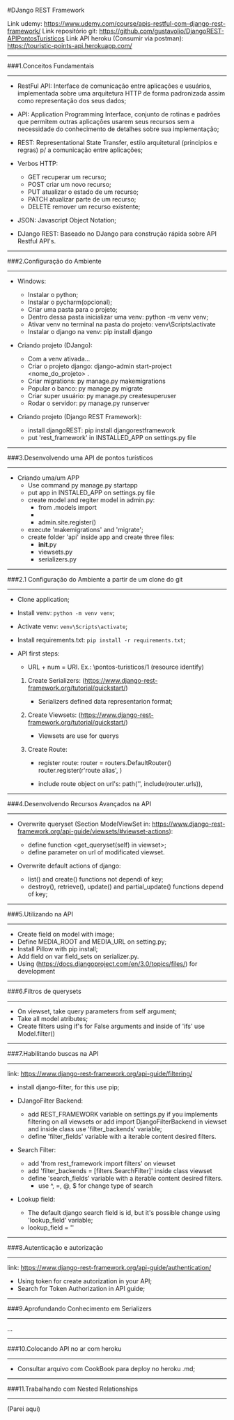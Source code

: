 #DJango REST Framework

Link udemy: https://www.udemy.com/course/apis-restful-com-django-rest-framework/
Link repositório git: https://github.com/gustavolio/DjangoREST-APIPontosTuristicos
Link API heroku (Consumir via postman): https://touristic-points-api.herokuapp.com/ 

***
###1.Conceitos Fundamentais
***

* RestFul API: Interface de comunicação entre aplicações e usuários, implementada sobre uma arquitetura HTTP de forma padronizada assim como representação dos seus dados;

* API: Application Programming Interface, conjunto de rotinas e padrões que permitem outras aplicações usarem seus recursos sem a necessidade do conhecimento de detalhes sobre sua implementação;

* REST: Representational State Transfer, estilo arquitetural (principios e regras) p/ a comunicação entre aplicações;

* Verbos HTTP:
	- GET recuperar um recurso;
	- POST criar um novo recurso;
	- PUT atualizar o estado de um recurso;
	- PATCH atualizar parte de um recurso;
	- DELETE remover um recurso existente;

* JSON: Javascript Object Notation;

* DJango REST: Baseado no DJango para construção rápida sobre API Restful API's.

***
###2.Configuração do Ambiente
***

* Windows:
	- Instalar o python;
	- Instalar o pycharm(opcional);
	- Criar uma pasta para o projeto;
	- Dentro dessa pasta inicializar uma venv: python -m venv venv;
	- Ativar venv no terminal na pasta do projeto: venv\Scripts\activate
	- Instalar o django na venv: pip install django 

* Criando projeto (DJango):
	- Com a venv ativada...
	- Criar o projeto django: django-admin start-project <nome_do_projeto> .
	- Criar migrations: py manage.py makemigrations
	- Popular o banco: py manage.py migrate
	- Criar super usuário: py manage.py createsuperuser
	- Rodar o servidor: py manage.py runserver

* Criando projeto (Django REST Framework):
	- install djangoREST: pip install djangorestframework
	- put 'rest_framework' in INSTALLED_APP on settings.py file

***
###3.Desenvolvendo uma API de pontos turísticos
***
* Criando uma/um APP
	- Use command py manage.py startapp <name>
	- put <name> app in INSTALED_APP on settings.py file
	- create model and regiter model in admin.py:
		- from .models import <model name>
		-
		- admin.site.register(<model name>)
	- execute 'makemigrations' and 'migrate';
	- create folder 'api' inside app and create three files:
		- __init__.py
		- viewsets.py
		- serializers.py

***
###2.1 Configuração do Ambiente a partir de um clone do git
***
* Clone application;
* Install venv: `python -m venv venv`;
* Activate venv: `venv\Scripts\activate`;
* Install requirements.txt: `pip install -r requirements.txt`;


* API first steps:
	- URL + num = URI. Ex.: \pontos-turisticos/1 (resource identify)

	1) Create Serializers: (https://www.django-rest-framework.org/tutorial/quickstart/)
		- Serializers defined data representarion format;

	2) Create Viewsets: (https://www.django-rest-framework.org/tutorial/quickstart/)
		- Viewsets are use for querys

	3) Create Route:
		- register route:
			router = routers.DefaultRouter()
			router.register(r'route alias', <viewset name>)

		- include route object on url's:
			path('', include(router.urls)),

***
###4.Desenvolvendo Recursos Avançados na API
***
* Overwrite queryset (Section ModelViewSet in: https://www.django-rest-framework.org/api-guide/viewsets/#viewset-actions):
	- define function <get_queryset(self) in viewset>;
	- define <basename> parameter on url of modificated viewset.

* Overwrite default actions of django:
	- list() and create() functions not dependi of key;
	- destroy(), retrieve(), update() and partial_update() functions depend of key;

***
###5.Utilizando na API
***
* Create field on model with image;
* Define MEDIA_ROOT and MEDIA_URL on setting.py;
* Install Pillow with pip install;
* Add field on var field_sets on serializer.py.
* Using (https://docs.djangoproject.com/en/3.0/topics/files/) for development

***
###6.Filtros de querysets
***
* On viewset, take query parameters from self argument;
* Take all model atributes;
* Create filters using if's for False arguments and inside of 'ifs' use Model.filter(<logic expression>)


***
###7.Habilitando buscas na API
***
link: https://www.django-rest-framework.org/api-guide/filtering/
- install django-filter, for this use pip;

* DJangoFilter Backend:
	- add REST_FRAMEWORK variable on settings.py if you implements filtering on all viewsets
			or
	  add import DjangoFilterBackend in viewset and inside class use 'filter_backends' variable;
	- define 'filter_fields' variable with a iterable content desired filters.

* Search Filter:
	- add 'from rest_framework import filters' on viewset
	- add 'filter_backends = [filters.SearchFilter]' inside class viewset
	- define 'search_fields' variable with a iterable content desired filters.
		- use ^, =, @, $ for change type of search

* Lookup field:
	- The default django search field is id, but it's possible change using 'lookup_field' variable;
	- lookup_field = '<field name>'

***
###8.Autenticação e autorização
***
link: https://www.django-rest-framework.org/api-guide/authentication/
* Using token for create autorization in your API;
* Search for Token Authorization in API guide;

***
###9.Aprofundando Conhecimento em Serializers
***
...

***
###10.Colocando API no ar com heroku
***
 * Consultar arquivo com CookBook para deploy no heroku .md;


***
###11.Trabalhando com Nested Relationships
***
(Parei aqui)



